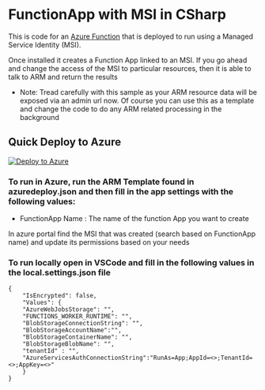 # FunctionApp with MSI in CSharp

This is code for an [Azure Function](https://azure.microsoft.com/en-us/services/functions/) that is deployed to run using a Managed Service Identity (MSI).

Once installed it creates a Function App linked to an MSI. If you go ahead and change the access of the MSI to particular resources, then it is able to talk to ARM and return the results


* Note: Tread carefully with this sample as your ARM resource data will be exposed via an admin url now. Of course you can use this as a template and  change the code to do any ARM related processing in the background

## Quick Deploy to Azure

[![Deploy to Azure](http://azuredeploy.net/deploybutton.svg)](https://azuredeploy.net/)

### To run in Azure, run the ARM Template found in azuredeploy.json and then fill in the app settings with the following values:
- FunctionApp Name : The name of the function App you want to create

In azure portal find the MSI that was created (search based on FunctionApp name) and update its permissions based on your needs

### To run locally open in VSCode and fill in the following values in the local.settings.json file 
```
{
    "IsEncrypted": false,
    "Values": {
    "AzureWebJobsStorage": "",
    "FUNCTIONS_WORKER_RUNTIME": "",
    "BlobStorageConnectionString": "",
    "BlobStorageAccountName":"",
    "BlobStorageContainerName": "",
    "BlobStorageBlobName": "",
    "tenantId" : "",
    "AzureServicesAuthConnectionString":"RunAs=App;AppId=<>;TenantId=<>;AppKey=<>"
    }
}
```
